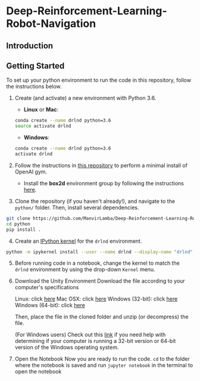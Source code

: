 # Deep-Reinforcement-Learning-Robot-Navigation
## Introduction

## Getting Started 

To set up your python environment to run the code in this repository, follow the instructions below.

1. Create (and activate) a new environment with Python 3.6.

	- __Linux__ or __Mac__: 
	```bash
	conda create --name drlnd python=3.6
	source activate drlnd
	```
	- __Windows__: 
	```bash
	conda create --name drlnd python=3.6 
	activate drlnd
	```
	
2. Follow the instructions in [this repository](https://github.com/openai/gym) to perform a minimal install of OpenAI gym.  
	- Install the **box2d** environment group by following the instructions [here](https://github.com/openai/gym#box2d).
	
3. Clone the repository (if you haven't already!), and navigate to the `python/` folder.  Then, install several dependencies.
```bash
git clone https://github.com/ManvirLamba/Deep-Reinforcement-Learning-Robot-Navigation.git
cd python
pip install .
```

4. Create an [IPython kernel](http://ipython.readthedocs.io/en/stable/install/kernel_install.html) for the `drlnd` environment.  
```bash
python -m ipykernel install --user --name drlnd --display-name "drlnd"
```

5. Before running code in a notebook, change the kernel to match the `drlnd` environment by using the drop-down `Kernel` menu.
6. Download the Unity Environment
   Download the file according to your computer's specifications

   Linux: click [here](https://s3-us-west-1.amazonaws.com/udacity-drlnd/P1/Banana/Banana_Linux.zip)
   Mac OSX: click [here](https://s3-us-west-1.amazonaws.com/udacity-drlnd/P1/Banana/Banana.app.zip)
   Windows (32-bit): click [here](https://s3-us-west-1.amazonaws.com/udacity-drlnd/P1/Banana/Banana_Windows_x86.zip)
   Windows (64-bit): click [here](https://s3-us-west-1.amazonaws.com/udacity-drlnd/P1/Banana/Banana_Windows_x86_64.zip)

   Then, place the file in the cloned folder and unzip (or decompress) the file.

   (For Windows users) Check out this [link](https://support.microsoft.com/en-us/help/827218/how-to-determine-whether-a-computer-is-running-a-32-bit-version-or-64) if you need help with determining if your computer is running a 32-bit version or 64-bit version of the Windows operating system.

7. Open the Notebook
   Now you are ready to run the code. `cd` to the folder where the notebook is saved and run `jupyter notebook` in the terminal to open the notebook
